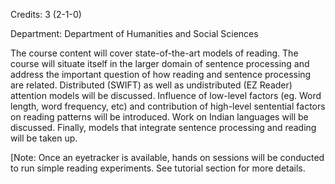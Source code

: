 Credits: 3 (2-1-0)

Department: Department of Humanities and Social Sciences

The course content will cover state-of-the-art models of reading. The course will situate itself in the larger domain of sentence processing and address the important question of how reading and sentence processing are related. Distributed (SWIFT) as well as undistributed (EZ Reader) attention models will be discussed. Influence of low-level factors (eg. Word length, word frequency, etc) and contribution of high-level sentential factors on reading patterns will be introduced. Work on Indian languages will be discussed. Finally, models that integrate sentence processing and reading will be taken up.

[Note: Once an eyetracker is available, hands on sessions will be conducted to run simple reading experiments. See tutorial section for more details.